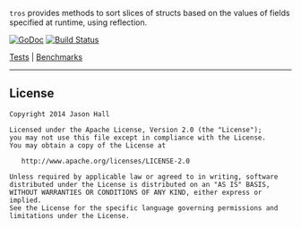 `tros` provides methods to sort slices of structs based on the values of fields specified at runtime, using reflection.

[![GoDoc](https://godoc.org/github.com/ImJasonH/tros?status.svg)](https://godoc.org/github.com/ImJasonH/tros)
[![Build Status](https://travis-ci.org/ImJasonH/tros.svg?branch=master)](https://travis-ci.org/ImJasonH/tros)

[Tests](https://github.com/ImJasonH/tros/blob/master/tros_test.go) | [Benchmarks](https://github.com/ImJasonH/tros/blob/master/benchmark_test.go)


----------

License
-----

    Copyright 2014 Jason Hall

    Licensed under the Apache License, Version 2.0 (the "License");
    you may not use this file except in compliance with the License.
    You may obtain a copy of the License at

       http://www.apache.org/licenses/LICENSE-2.0

    Unless required by applicable law or agreed to in writing, software
    distributed under the License is distributed on an "AS IS" BASIS,
    WITHOUT WARRANTIES OR CONDITIONS OF ANY KIND, either express or implied.
    See the License for the specific language governing permissions and
    limitations under the License.


